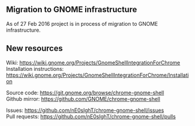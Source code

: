 Migration to GNOME infrastructure
------------

As of 27 Feb 2016 project is in process of migration
to GNOME infrastructure.

New resources
------------

Wiki: https://wiki.gnome.org/Projects/GnomeShellIntegrationForChrome  
Installation instructions: https://wiki.gnome.org/Projects/GnomeShellIntegrationForChrome/Installation

Source code: https://git.gnome.org/browse/chrome-gnome-shell  
Github mirror: https://github.com/GNOME/chrome-gnome-shell

Issues: https://github.com/nE0sIghT/chrome-gnome-shell/issues  
Pull requests: https://github.com/nE0sIghT/chrome-gnome-shell/pulls
